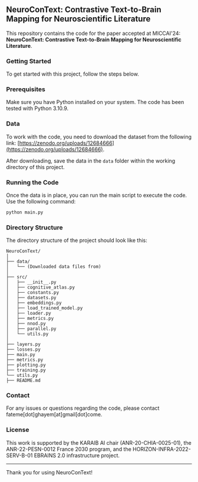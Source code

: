 
## NeuroConText: Contrastive Text-to-Brain Mapping for Neuroscientific Literature

This repository contains the code for the paper accepted at MICCAI'24:
**NeuroConText: Contrastive Text-to-Brain Mapping for Neuroscientific Literature**.

### Getting Started

To get started with this project, follow the steps below.

### Prerequisites

Make sure you have Python installed on your system. The code has been tested with Python 3.10.9. 

### Data

To work with the code, you need to download the dataset from the following link: 
[https://zenodo.org/uploads/12684666](https://zenodo.org/uploads/12684666).

After downloading, save the data in the `data` folder within the working directory of this project.

### Running the Code

Once the data is in place, you can run the main script to execute the code. Use the following command:

```bash
python main.py
```

### Directory Structure

The directory structure of the project should look like this:

```
NeuroConText/
│
├── data/
│   └── (Downloaded data files from)
│
├── src/
│   ├── __init__.py
│   ├── cognitive_atlas.py
│   ├── constants.py
│   ├── datasets.py
│   ├── embeddings.py
│   ├── load_trained_model.py
│   ├── loader.py
│   ├── metrics.py
│   ├── nnod.py
│   ├── parallel.py
│   └── utils.py
│
├── layers.py
├── losses.py
├── main.py
├── metrics.py
├── plotting.py
├── training.py
└── utils.py
├── README.md

```

### Contact

For any issues or questions regarding the code, please contact fateme[dot]ghayem[at]gmail[dot]come.

### License

This work is supported by the KARAIB AI chair (ANR-20-CHIA-0025-01), the ANR-22-PESN-0012 France 2030 program, and the HORIZON-INFRA-2022-SERV-B-01 EBRAINS 2.0 infrastructure project.

---

Thank you for using NeuroConText!
